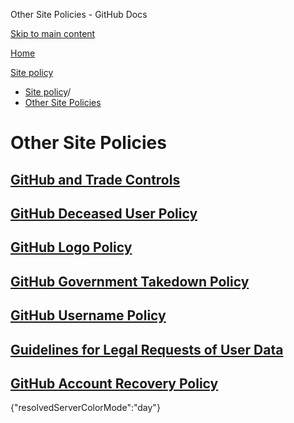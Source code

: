 Other Site Policies - GitHub Docs

[Skip to main content](#main-content)

[Home](/pt)

[Site policy](/pt/site-policy)

* [Site policy](/pt/site-policy)/
* [Other Site Policies](/pt/site-policy/other-site-policies)

Other Site Policies
==========

[GitHub and Trade Controls](/pt/site-policy/other-site-policies/github-and-trade-controls)
----------

[GitHub Deceased User Policy](/pt/site-policy/other-site-policies/github-deceased-user-policy)
----------

[GitHub Logo Policy](/pt/site-policy/other-site-policies/github-logo-policy)
----------

[GitHub Government Takedown Policy](/pt/site-policy/other-site-policies/github-government-takedown-policy)
----------

[GitHub Username Policy](/pt/site-policy/other-site-policies/github-username-policy)
----------

[Guidelines for Legal Requests of User Data](/pt/site-policy/other-site-policies/guidelines-for-legal-requests-of-user-data)
----------

[GitHub Account Recovery Policy](/pt/site-policy/other-site-policies/github-account-recovery-policy)
----------

{"resolvedServerColorMode":"day"}
